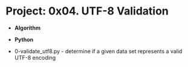 
# Project: 0x04. UTF-8 Validation
- **Algorithm**
- **Python**

- 0-validate_utf8.py - determine if a given data set represents a valid UTF-8 encoding
